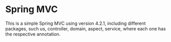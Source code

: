 # Spring MVC

This is a simple Spring MVC using version 4.2.1, including different packages, such us, controller, domain, aspect, service, where each one has the respective annotation.


